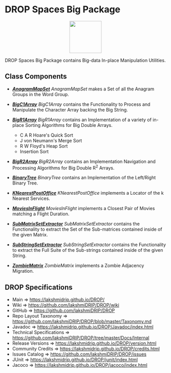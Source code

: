 # DROP Spaces Big Package

<p align="center"><img src="https://github.com/lakshmiDRIP/DROP/blob/master/DRIP_Logo.gif?raw=true" width="100"></p>

DROP Spaces Big Package contains Big-data In-place Manipulation Utilities.


## Class Components

 * [***AnagramMapSet***](https://github.com/lakshmiDRIP/DROP/tree/master/src/main/java/org/drip/spaces/big/AnagramMapSet.java)
 <i>AnagramMapSet</i> makes a Set of all the Anagram Groups in the Word Group.

 * [***BigC1Array***](https://github.com/lakshmiDRIP/DROP/tree/master/src/main/java/org/drip/spaces/big/BigC1Array.java)
 <i>BigC1Array</i> contains the Functionality to Process and Manipulate the Character Array backing the Big
 String.

 * [***BigR1Array***](https://github.com/lakshmiDRIP/DROP/tree/master/src/main/java/org/drip/spaces/big/BigR1Array.java)
 <i>BigR1Array</i> contains an Implementation of a variety of in-place Sorting Algorithms for Big Double
 Arrays.
 	* C A R Hoare's Quick Sort
	* J von Neumann's Merge Sort
	* R W Floyd's Heap Sort
	* Insertion Sort

 * [***BigR2Array***](https://github.com/lakshmiDRIP/DROP/tree/master/src/main/java/org/drip/spaces/big/BigR2Array.java)
 <i>BigR2Array</i> contains an Implementation Navigation and Processing Algorithms for Big Double
 R<sup>2</sup> Arrays.

 * [***BinaryTree***](https://github.com/lakshmiDRIP/DROP/tree/master/src/main/java/org/drip/spaces/big/BinaryTree.java)
 <i>BinaryTree</i> contains an Implementation of the Left/Right Binary Tree.

 * [***KNearestPostOffice***](https://github.com/lakshmiDRIP/DROP/tree/master/src/main/java/org/drip/spaces/big/KNearestPostOffice.java)
 <i>KNearestPostOffice</i> implements a Locator of the k Nearest Services.

 * [***MoviesInFlight***](https://github.com/lakshmiDRIP/DROP/tree/master/src/main/java/org/drip/spaces/big/MoviesInFlight.java)
 <i>MoviesInFlight</i> implements a Closest Pair of Movies matching a Flight Duration.

 * [***SubMatrixSetExtractor***](https://github.com/lakshmiDRIP/DROP/tree/master/src/main/java/org/drip/spaces/big/SubMatrixSetExtractor.java)
 <i>SubMatrixSetExtractor</i> contains the Functionality to extract the Set of the Sub-matrices contained
 inside of the given Matrix.

 * [***SubStringSetExtractor***](https://github.com/lakshmiDRIP/DROP/tree/master/src/main/java/org/drip/spaces/big/SubStringSetExtractor.java)
 <i>SubStringSetExtractor</i> contains the Functionality to extract the Full Suite of the Sub-strings
 contained inside of the given String.

 * [***ZombieMatrix***](https://github.com/lakshmiDRIP/DROP/tree/master/src/main/java/org/drip/spaces/big/ZombieMatrix.java)
 <i>ZombieMatrix</i> implements a Zombie Adjacency Migration.


## DROP Specifications

 * Main                     => https://lakshmidrip.github.io/DROP/
 * Wiki                     => https://github.com/lakshmiDRIP/DROP/wiki
 * GitHub                   => https://github.com/lakshmiDRIP/DROP
 * Repo Layout Taxonomy     => https://github.com/lakshmiDRIP/DROP/blob/master/Taxonomy.md
 * Javadoc                  => https://lakshmidrip.github.io/DROP/Javadoc/index.html
 * Technical Specifications => https://github.com/lakshmiDRIP/DROP/tree/master/Docs/Internal
 * Release Versions         => https://lakshmidrip.github.io/DROP/version.html
 * Community Credits        => https://lakshmidrip.github.io/DROP/credits.html
 * Issues Catalog           => https://github.com/lakshmiDRIP/DROP/issues
 * JUnit                    => https://lakshmidrip.github.io/DROP/junit/index.html
 * Jacoco                   => https://lakshmidrip.github.io/DROP/jacoco/index.html
